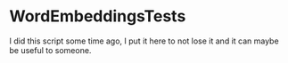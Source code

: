 # WordEmbeddingsTests
I did this script some time ago, I put it here to not lose it and it can maybe be useful to someone.
